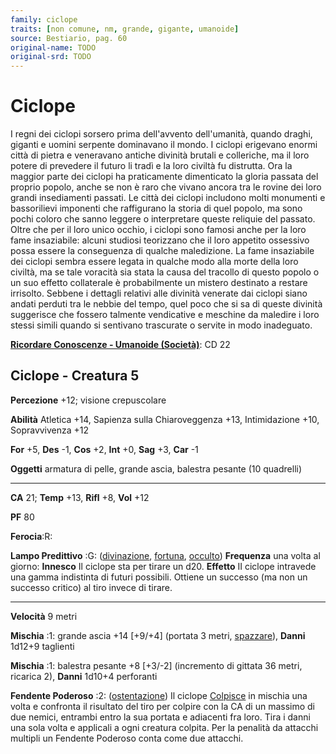 ```yaml
---
family: ciclope
traits: [non comune, nm, grande, gigante, umanoide]
source: Bestiario, pag. 60
original-name: TODO
original-srd: TODO
---
```


# Ciclope

I regni dei ciclopi sorsero prima dell'avvento dell'umanità, quando draghi,
giganti e uomini serpente dominavano il mondo. I ciclopi erigevano enormi città
di pietra e veneravano antiche divinità brutali e colleriche, ma il loro potere
di prevedere il futuro li tradì e la loro civiltà fu distrutta. Ora la maggior
parte dei ciclopi ha praticamente dimenticato la gloria passata del proprio
popolo, anche se non è raro che vivano ancora tra le rovine dei loro grandi
insediamenti passati. Le città dei ciclopi includono molti monumenti e
bassorilievi imponenti che raffigurano la storia di quel popolo, ma sono pochi
coloro che sanno leggere o interpretare queste reliquie del passato. Oltre che
per il loro unico occhio, i ciclopi sono famosi anche per la loro fame
insaziabile: alcuni studiosi teorizzano che il loro appetito ossessivo possa
essere la conseguenza di qualche maledizione. La fame insaziabile dei ciclopi
sembra essere legata in qualche modo alla morte della loro civiltà, ma se tale
voracità sia stata la causa del tracollo di questo popolo o un suo effetto
collaterale è probabilmente un mistero destinato a restare irrisolto. Sebbene i
dettagli relativi alle divinità venerate dai ciclopi siano andati perduti tra le
nebbie del tempo, quel poco che si sa di queste divinità suggerisce che fossero
talmente vendicative e meschine da maledire i loro stessi simili quando si
sentivano trascurate o servite in modo inadeguato.

**[Ricordare Conoscenze - Umanoide (Società)](/azioni/ricordare-conoscenze)**:
CD 22

## Ciclope - Creatura 5

**Percezione** +12; visione crepuscolare

**Abilità** Atletica +14, Sapienza sulla Chiaroveggenza +13, Intimidazione +10,
Sopravvivenza +12

**For** +5, **Des** -1, **Cos** +2, **Int** +0, **Sag** +3, **Car** -1

**Oggetti** armatura di pelle, grande ascia, balestra pesante (10 quadrelli)

---

**CA** 21; **Temp** +13, **Rifl** +8, **Vol** +12

**PF** 80

**Ferocia**:R:

**Lampo Predittivo** :G: ([divinazione](/tratti/divinazione),
[fortuna](/tratti/fortuna), [occulto](/tratti/occulto)) **Frequenza** una volta
al giorno: **Innesco** Il ciclope sta per tirare un d20. **Effetto** II ciclope
intravede una gamma indistinta di futuri possibili. Ottiene un successo (ma non
un successo critico) al tiro invece di tirare.

---

**Velocità** 9 metri

**Mischia** :1: grande ascia +14 \[+9/+4] (portata 3 metri,
[spazzare](/tratti/spazzare)), **Danni** 1d12+9 taglienti

**Mischia** :1: balestra pesante +8 \[+3/-2] (incremento di gittata 36 metri,
ricarica 2), **Danni** 1d10+4 perforanti

**Fendente Poderoso** :2: ([ostentazione](/tratti/ostentazione)) Il ciclope
[Colpisce](/azioni/colpire) in mischia una volta e confronta il risultato del
tiro per colpire con la CA di un massimo di due nemici, entrambi entro la sua
portata e adiacenti fra loro. Tira i danni una sola volta e applicali a ogni
creatura colpita. Per la penalità da attacchi multipli un Fendente Poderoso
conta come due attacchi.
